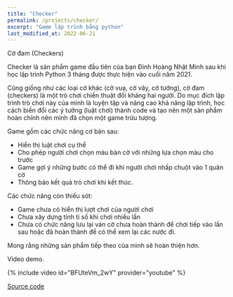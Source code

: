 ```yaml
---
title: "Checker"
permalink: /projects/checker/
excerpt: "Game lập trình bằng python"
last_modified_at: 2022-06-21
---
```


Cờ đam (Checkers)

Checker là sản phẩm game đầu tiên của bạn Đinh Hoàng Nhật Minh sau khi học lập trình Python 3 tháng được thực hiện vào cuối năm 2021.

Cũng giống như các loại cờ khác (cờ vua, cờ vây, cờ tướng), cờ đam (checkers) là một trò chơi chiến thuật đối kháng hai người. Do mục đích lập trình trò chơi này của mình là luyện tập và nâng cao khả năng lập trình, học cách biến đổi các ý tưởng (luật chơi) thành code và tạo nên một sản phẩm hoàn chỉnh nên mình đã chọn một game trừu tượng.

Game gồm các chức năng cơ bản sau:

- Hiển thị luật chơi cụ thể
- Cho phép người chơi chọn màu bàn cờ với những lựa chọn màu cho trước
- Game gợi ý những bước có thể đi khi người chơi nhấp chuột vào 1 quân cờ
- Thông báo kết quả trò chơi khi kết thúc.

Các chức năng còn thiếu sót:
- Game chưa có hiển thị lượt chơi của người chơi
- Chưa xây dựng tính tỉ số khi chơi nhiều lần
- Chưa có chức năng lưu lại ván cờ chưa hoàn thành để chơi tiếp vào lần sau hoặc đã hoàn thành để có thể xem lại các nước đi.

Mong rằng những sản phẩm tiếp theo của mình sẽ hoàn thiện hơn.

Video demo.

{% include video id="BFUteVm_2wY" provider="youtube" %}

[Source code](https://github.com/mayha1/PythonCheckerGame)
